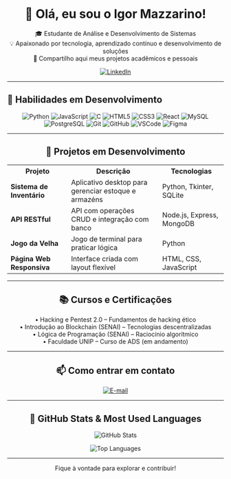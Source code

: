 <h1 align="center">👋 Olá, eu sou o Igor Mazzarino!</h1>

<p align="center">
  🎓 Estudante de Análise e Desenvolvimento de Sistemas <br>
  💡 Apaixonado por tecnologia, aprendizado contínuo e desenvolvimento de soluções <br>
  📌 Compartilho aqui meus projetos acadêmicos e pessoais
</p>

<p align="center">
  <a href="https://www.linkedin.com/in/igor-mazzarino-2b9666299/">
    <img src="https://img.shields.io/badge/LinkedIn-0077B5?style=for-the-badge&logo=linkedin&logoColor=white" alt="LinkedIn">
  </a>
</p>

---

## 🚀 Habilidades em Desenvolvimento

<p align="center">
  <img src="https://img.shields.io/badge/Python-3776AB?style=for-the-badge&logo=python&logoColor=white" alt="Python"/>
  <img src="https://img.shields.io/badge/JavaScript-F7DF1E?style=for-the-badge&logo=javascript&logoColor=black" alt="JavaScript"/>
  <img src="https://img.shields.io/badge/C-00599C?style=for-the-badge&logo=c&logoColor=white" alt="C"/>
  <img src="https://img.shields.io/badge/HTML5-E34F26?style=for-the-badge&logo=html5&logoColor=white" alt="HTML5"/>
  <img src="https://img.shields.io/badge/CSS3-1572B6?style=for-the-badge&logo=css3&logoColor=white" alt="CSS3"/>
  <img src="https://img.shields.io/badge/React-20232A?style=for-the-badge&logo=react&logoColor=61DAFB" alt="React"/>
  <img src="https://img.shields.io/badge/MySQL-4479A1?style=for-the-badge&logo=mysql&logoColor=white" alt="MySQL"/>
  <img src="https://img.shields.io/badge/PostgreSQL-336791?style=for-the-badge&logo=postgresql&logoColor=white" alt="PostgreSQL"/>
  <img src="https://img.shields.io/badge/Git-F05032?style=for-the-badge&logo=git&logoColor=white" alt="Git"/>
  <img src="https://img.shields.io/badge/GitHub-181717?style=for-the-badge&logo=github&logoColor=white" alt="GitHub"/>
  <img src="https://img.shields.io/badge/VS%20Code-007ACC?style=for-the-badge&logo=visual-studio-code&logoColor=white" alt="VSCode"/>
  <img src="https://img.shields.io/badge/Figma-F24E1E?style=for-the-badge&logo=figma&logoColor=white" alt="Figma"/>
</p>

---

<h2 align="center">📂 Projetos em Desenvolvimento</h2>

<p align="center">
<table align="center">
  <tr>
    <th>Projeto</th>
    <th>Descrição</th>
    <th>Tecnologias</th>
  </tr>
  <tr>
    <td><strong>Sistema de Inventário</strong></td>
    <td>Aplicativo desktop para gerenciar estoque e armazéns</td>
    <td>Python, Tkinter, SQLite</td>
  </tr>
  <tr>
    <td><strong>API RESTful</strong></td>
    <td>API com operações CRUD e integração com banco</td>
    <td>Node.js, Express, MongoDB</td>
  </tr>
  <tr>
    <td><strong>Jogo da Velha</strong></td>
    <td>Jogo de terminal para praticar lógica</td>
    <td>Python</td>
  </tr>
  <tr>
    <td><strong>Página Web Responsiva</strong></td>
    <td>Interface criada com layout flexível</td>
    <td>HTML, CSS, JavaScript</td>
  </tr>
</table>
</p>

---

<h2 align="center">📚 Cursos e Certificações</h2>

<p align="center">
  • Hacking e Pentest 2.0 – Fundamentos de hacking ético <br>
  • Introdução ao Blockchain (SENAI) – Tecnologias descentralizadas <br>
  • Lógica de Programação (SENAI) – Raciocínio algorítmico <br>
  • Faculdade UNIP – Curso de ADS (em andamento)
</p>

---

<h2 align="center">📫 Como entrar em contato</h2>

<p align="center">
  <a href="mailto:igorferreira051005@gmail.com">
    <img src="https://img.shields.io/badge/Email-D14836?style=for-the-badge&logo=gmail&logoColor=white" alt="E-mail" />
  </a>
</p>

---

<h2 align="center">📌 GitHub Stats & Most Used Languages</h2>

<p align="center">
  <img src="https://github-readme-stats.vercel.app/api?username=mazzarindev&show_icons=true&theme=github_dark&locale=en&hide=issues" alt="GitHub Stats" />
</p>

<p align="center">
  <img src="https://github-readme-stats.vercel.app/api/top-langs/?username=mazzarindev&layout=compact&theme=github_dark&locale=en" alt="Top Languages" />
</p>

---


<p align="center">
  Fique à vontade para explorar e contribuir!
</p>
